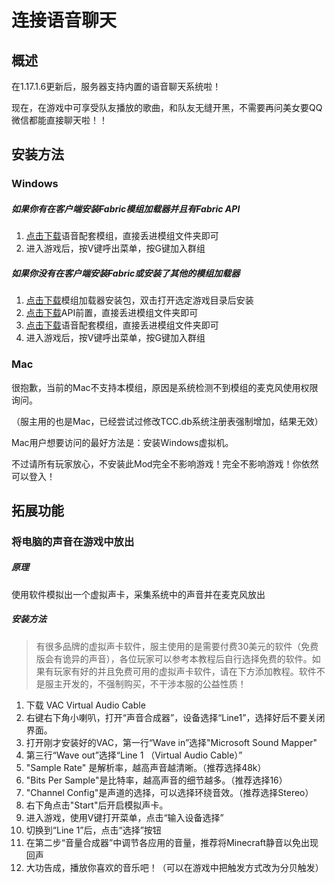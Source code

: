 # 连接语音聊天

## 概述

在1.17.1.6更新后，服务器支持内置的语音聊天系统啦！

现在，在游戏中可享受队友播放的歌曲，和队友无缝开黑，不需要再问美女要QQ微信都能直接聊天啦！！

## 安装方法

### Windows

##### 如果你有在客户端安装Fabric模组加载器并且有Fabric API

1. [点击下载](https://tigerdingcom-1258728659.cos.ap-shanghai.myqcloud.com/Wiki/voicechat-fabric-1.17.1-1.1.5.jar)语音配套模组，直接丢进模组文件夹即可
2. 进入游戏后，按V键呼出菜单，按G键加入群组

##### 如果你没有在客户端安装Fabric或安装了其他的模组加载器

1. [点击下载](https://tigerdingcom-1258728659.cos.ap-shanghai.myqcloud.com/Wiki/fabric-installer-0.7.4.exe)模组加载器安装包，双击打开选定游戏目录后安装
2. [点击下载](https://tigerdingcom-1258728659.cos.ap-shanghai.myqcloud.com/Wiki/fabric-api-0.37.2%2B1.17.jar)API前置，直接丢进模组文件夹即可
3. [点击下载](https://tigerdingcom-1258728659.cos.ap-shanghai.myqcloud.com/Wiki/voicechat-fabric-1.17.1-1.1.5.jar)语音配套模组，直接丢进模组文件夹即可
4. 进入游戏后，按V键呼出菜单，按G键加入群组

### Mac

很抱歉，当前的Mac不支持本模组，原因是系统检测不到模组的麦克风使用权限询问。

（服主用的也是Mac，已经尝试过修改TCC.db系统注册表强制增加，结果无效）

Mac用户想要访问的最好方法是：安装Windows虚拟机。

不过请所有玩家放心，不安装此Mod完全不影响游戏！完全不影响游戏！你依然可以登入！

## 拓展功能

### 将电脑的声音在游戏中放出

##### 原理

使用软件模拟出一个虚拟声卡，采集系统中的声音并在麦克风放出

##### 安装方法

> 有很多品牌的虚拟声卡软件，服主使用的是需要付费30美元的软件（免费版会有诡异的声音），各位玩家可以参考本教程后自行选择免费的软件。如果有玩家有好的并且免费可用的虚拟声卡软件，请在下方添加教程。软件不是服主开发的，不强制购买，不干涉本服的公益性质！

1. 下载 VAC Virtual Audio Cable
2. 右键右下角小喇叭，打开“声音合成器”，设备选择“Line1”，选择好后不要关闭界面。
3. 打开刚才安装好的VAC，第一行“Wave in”选择"Microsoft Sound Mapper"
4. 第三行“Wave out”选择“Line 1 （Virtual Audio Cable）”
5. "Sample Rate" 是解析率，越高声音越清晰。（推荐选择48k）
6. "Bits Per Sample"是比特率，越高声音的细节越多。（推荐选择16）
7. "Channel Config"是声道的选择，可以选择环绕音效。（推荐选择Stereo）
8. 右下角点击"Start"后开启模拟声卡。
9. 进入游戏，使用V键打开菜单，点击“输入设备选择”
10. 切换到“Line 1”后，点击“选择”按钮
11. 在第二步“音量合成器”中调节各应用的音量，推荐将Minecraft静音以免出现回声
12. 大功告成，播放你喜欢的音乐吧！（可以在游戏中把触发方式改为分贝触发）